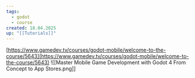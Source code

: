 ```yaml
---
tags:
  - godot
  - course
created: 18.04.2025
up: "[[Tutorials]]"
---
```

[https://www.gamedev.tv/courses/godot-mobile/welcome-to-the-course/5643](https://www.gamedev.tv/courses/godot-mobile/welcome-to-the-course/5643)
![[Master Mobile Game Development with Godot 4 From Concept to App Stores.png]]